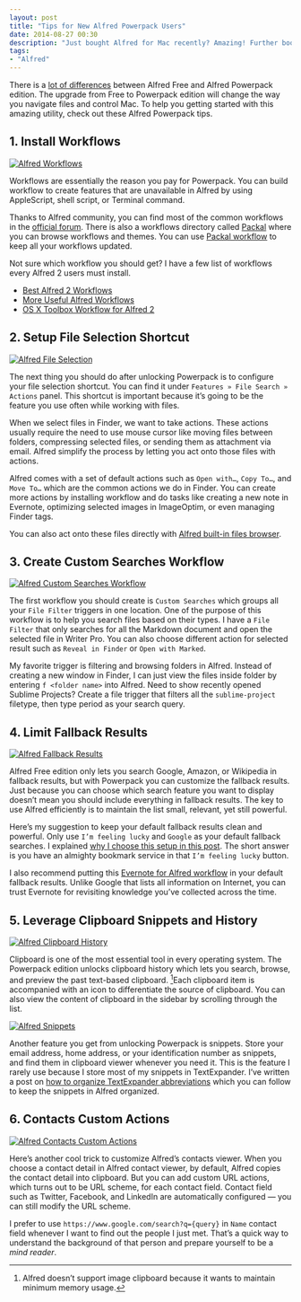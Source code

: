 ```yaml
---
layout: post
title: "Tips for New Alfred Powerpack Users"
date: 2014-08-27 00:30
description: "Just bought Alfred for Mac recently? Amazing! Further boost your productivity with these tips written  for Powerpack users."
tags:
- "Alfred"
---
```


There is a [lot of differences](http://v1support.alfredapp.com/comparison-chart "Compare Spotlight/Alfred Free/Powerpack - Alfred v1 Support") between Alfred Free and Alfred Powerpack edition. The upgrade from Free to Powerpack edition will change the way you navigate files and control Mac. To help you getting started with this amazing utility, check out these Alfred Powerpack tips.

<!-- more -->

## 1. Install Workflows

[ ![Alfred Workflows][224748] ](http://images.sayzlim.net/2014/08/alfred_workflows.jpg "Alfred Workflow")

[224748]: http://images.sayzlim.net/2014/08/alfred_workflows.jpg "Alfred Workflow"

Workflows are essentially the reason you pay for Powerpack. You can  build workflow to create features that are unavailable in Alfred by using AppleScript, shell script, or  Terminal command.

Thanks to Alfred community, you can find most of the common workflows in the [official forum](http://www.alfredforum.com/ "Alfred App Community Forum"). There is also a workflows directory called [Packal](http://www.packal.org/ "Packal: Home") where you can browse workflows and themes.  You can use [Packal workflow](http://sayzlim.net/packal-updater "Manage Alfred Workflows with Packal Updater - Sayz Lim") to keep all your workflows updated.

Not sure which workflow you should get? I have a few list of workflows every Alfred 2 users must install.

- [Best Alfred 2 Workflows](http://sayzlim.net/best-alfred-2-workflows "Best Alfred 2 Workflows - Sayz Lim")
- [More Useful Alfred Workflows](http://sayzlim.net/more-useful-alfred-workflows "More Useful Alfred Workflows - Sayz Lim")
- [OS X Toolbox Workflow for Alfred 2](http://sayzlim.net/os-x-toolbox-workflow-alfred-2 "OS X Toolbox Workflow for Alfred 2 - Sayz Lim")


## 2. Setup File Selection Shortcut

[ ![Alfred File Selection][224645] ](http://images.sayzlim.net/2014/08/alfred_file_selection.gif "Alfred File Selection")

[224645]: http://images.sayzlim.net/2014/08/alfred_file_selection.gif "Alfred File Selection"

The next thing you should do after unlocking Powerpack is to configure your file selection shortcut. You can find it under `Features » File Search » Actions` panel. This shortcut is important because it’s going to be the feature you use often while working with files.

When we select files in Finder, we want to take actions. These actions usually require the need to use mouse cursor like moving files between folders, compressing selected files, or sending them as attachment via email. Alfred simplify the process by letting you act onto those files with actions. 

Alfred comes with a set of default actions such as `Open with…`, `Copy To…`, and `Move To…` which are the common actions we do in Finder. You can create more actions by installing workflow and do tasks like creating a new note in Evernote, optimizing selected images in ImageOptim, or even managing Finder tags.

You can also act onto these files directly with [Alfred built-in files browser](http://sayzlim.net/handy-tips-browse-files-alfred "5 Handy Tips to Browse Files in Alfred - Sayz Lim").

## 3. Create Custom Searches Workflow

[ ![Alfred Custom Searches Workflow][224700] ](http://images.sayzlim.net/2014/08/alfred_custom_searches_workflows.jpg "Alfred Custom Searches Workflow")

[224700]: http://images.sayzlim.net/2014/08/alfred_custom_searches_workflows.jpg "Alfred Custom Searches Workflow"

The first workflow you should create is `Custom Searches` which groups all your `File Filter` triggers in one location. One of the purpose of this workflow is to help you search files based on their types. I have a `File Filter` that only searches for all the Markdown document and open the selected file in Writer Pro. You can also choose different action for selected result such as `Reveal in Finder` or `Open with Marked`.

My favorite trigger is filtering and browsing folders in Alfred. Instead of creating a new window in Finder, I can just view the files inside folder by entering `f <folder name>` into Alfred. Need to show recently opened Sublime Projects? Create a file trigger  that filters all the `sublime-project` filetype, then type period as your search query. 

## 4. Limit Fallback Results

[ ![Alfred Fallback Results][224730] ](http://images.sayzlim.net/2014/08/alfred_fallback_results.jpg "Alfred Fallback Results")

[224730]: http://images.sayzlim.net/2014/08/alfred_fallback_results.jpg "Alfred Fallback Results"

Alfred Free edition only lets you search Google, Amazon, or Wikipedia in fallback results, but with Powerpack you can customize the fallback results. Just because you can choose which search feature you want to display doesn’t mean you should include everything in fallback results. The key to use Alfred efficiently is to maintain the list small, relevant, yet still powerful.

Here’s my suggestion to keep your default fallback results clean and powerful. Only use `I’m feeling lucky` and `Google` as your default fallback searches. I explained [why I choose this setup in this post](http://sayzlim.net/lucky-alfred-fallback-search "Stay Lucky With Alfred Fallback Searches - Sayz Lim"). The short answer is you have an almighty bookmark service in that `I’m feeling lucky` button.

I also recommend putting this  [Evernote for Alfred workflow](http://www.packal.org/workflow/evernote "Evernote - Packal") in your default fallback results. Unlike Google that lists all information on Internet, you can trust Evernote for revisiting knowledge you’ve collected across the time.

## 5. Leverage Clipboard Snippets and History

[ ![Alfred Clipboard History][224756] ](http://images.sayzlim.net/2014/08/alfred_clipboard_history.jpg "Alfred Clipboard History")

[224756]: http://images.sayzlim.net/2014/08/alfred_clipboard_history.jpg "Alfred Clipboard History"

Clipboard is one of the most essential tool in every operating system.  The Powerpack edition unlocks clipboard history which lets you search, browse, and preview the past text-based clipboard. [^1]Each clipboard item is accompanied with an icon to differentiate the source of clipboard.  You can also view the content of clipboard in the sidebar by scrolling through the list.

[ ![Alfred Snippets][234936] ](http://images.sayzlim.net/2014/08/alfred_snippets.jpg "Alfred Snippets")

[234936]: http://images.sayzlim.net/2014/08/alfred_snippets.jpg "Alfred Snippets"

Another feature you get from unlocking Powerpack is snippets. Store your email address, home address, or your identification number as snippets, and find them in clipboard viewer whenever you need it. This is the feature I rarely use because I store most of my snippets in TextExpander. I’ve written a post on [how to organize TextExpander abbreviations](http://sayzlim.net/memorable-textexpander-abbreviations "Creating Memorable TextExpander Abbreviations - Sayz Lim") which you can follow to keep the snippets in Alfred organized.

## 6. Contacts Custom Actions

[ ![Alfred Contacts Custom Actions][224812] ](http://images.sayzlim.net/2014/08/alfred_contact_custom_actions.gif "Alfred Contacts Custom Actions")

[224812]: http://images.sayzlim.net/2014/08/alfred_contact_custom_actions.gif "Alfred Contacts Custom Actions"

Here’s another cool trick to customize Alfred’s contacts viewer. When you choose a contact detail in Alfred contact viewer, by default, Alfred copies the contact detail into clipboard. But you can add custom URL actions, which turns out to be URL scheme, for each contact field. Contact field such as Twitter, Facebook, and LinkedIn are automatically configured — you can still modify the URL scheme.

I prefer to use `https://www.google.com/search?q={query}` in `Name` contact field whenever I want to find out the people I just met. That’s a quick way to understand the background of that person and prepare yourself to be a *mind reader*.

[^1]: Alfred doesn’t support image clipboard because it wants to maintain minimum memory usage.